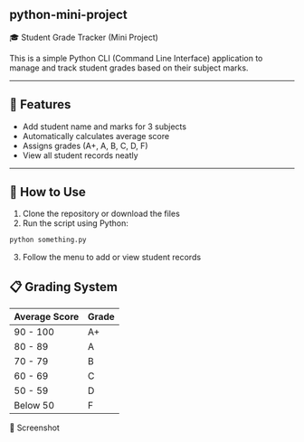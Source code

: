 ## python-mini-project
🎓 Student Grade Tracker (Mini Project)

This is a simple Python CLI (Command Line Interface) application to manage and track student grades based on their subject marks.

---

## 🚀 Features

- Add student name and marks for 3 subjects  
- Automatically calculates average score  
- Assigns grades (A+, A, B, C, D, F)  
- View all student records neatly

---

## 🔧 How to Use

1. Clone the repository or download the files  
2. Run the script using Python:
```bash
python something.py
```
3. Follow the menu to add or view student records

## 📋 Grading System

| Average Score | Grade |
|--------------|-------|
| 90 - 100     | A+    |
| 80 - 89      | A     |
| 70 - 79      | B     |
| 60 - 69      | C     |
| 50 - 59      | D     |
| Below 50     | F     |


📸 Screenshot
